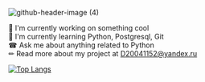 ![github-header-image (4)](https://github.com/D20041152/D20041152/assets/75932721/23210b34-dcf8-4796-b4bd-c5079a4096c8)

🎨 I'm currently working on something cool  
🌱 I'm currently learning Python, Postgresql, Git  
☎ Ask me about anything related to Python  
✏ Read more about my project at D20041152@yandex.ru  

[![Top Langs](https://github-readme-stats.vercel.app/api/top-langs/?username=D20041152)](https://github.com/anuraghazra/github-readme-stats)
